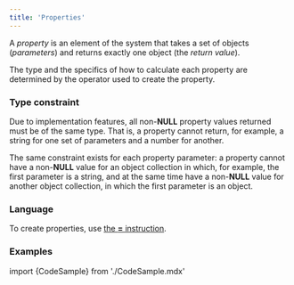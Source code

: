 ```yaml
---
title: 'Properties'
---
```


A *property* is an element of the system that takes a set of objects (*parameters*) and returns exactly one object (the *return value*). 

The type and the specifics of how to calculate each property are determined by the operator used to create the property.

### Type constraint

Due to implementation features, all non-**NULL** property values returned must be of the same type. That is, a property cannot return, for example, a string for one set of parameters and a number for another.

The same constraint exists for each property parameter: a property cannot have a non-**NULL** value for an object collection in which, for example, the first parameter is a string, and at the same time have a non-**NULL** value for another object collection, in which the first parameter is an object.

### Language

To create properties, use [the **=** instruction](Instruction_=.md). 

### Examples

import {CodeSample} from './CodeSample.mdx'

<CodeSample url="https://documentation.lsfusion.org/sample?file=PropertySample"/>
